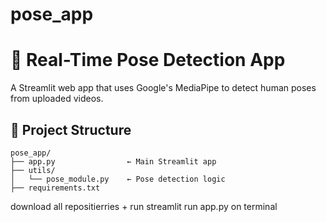 # pose_app

# 🕺 Real-Time Pose Detection App

A Streamlit web app that uses Google's MediaPipe to detect human poses from uploaded videos.

## 📁 Project Structure
<pre><code>pose_app/
├── app.py                ← Main Streamlit app
├── utils/
│   └── pose_module.py    ← Pose detection logic
├── requirements.txt
</code></pre>



download all repositierries + run streamlit run app.py on terminal
